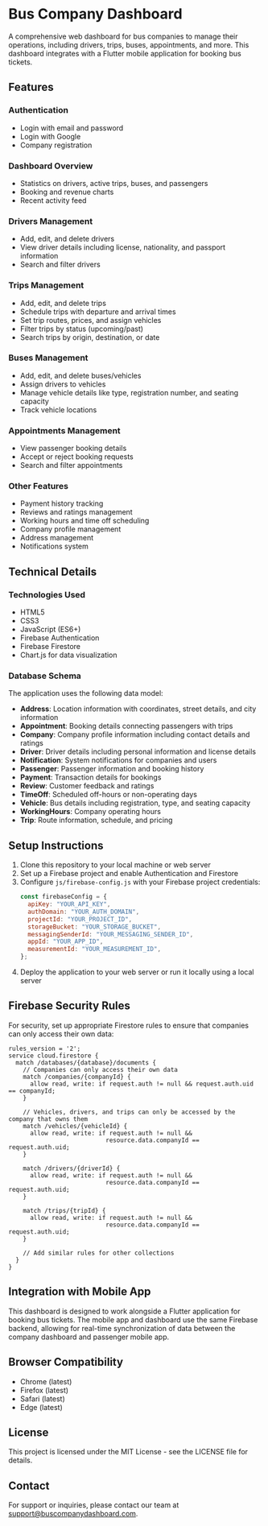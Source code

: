 # Bus Company Dashboard

A comprehensive web dashboard for bus companies to manage their operations, including drivers, trips, buses, appointments, and more. This dashboard integrates with a Flutter mobile application for booking bus tickets.

## Features

### Authentication

- Login with email and password
- Login with Google
- Company registration

### Dashboard Overview

- Statistics on drivers, active trips, buses, and passengers
- Booking and revenue charts
- Recent activity feed

### Drivers Management

- Add, edit, and delete drivers
- View driver details including license, nationality, and passport information
- Search and filter drivers

### Trips Management

- Add, edit, and delete trips
- Schedule trips with departure and arrival times
- Set trip routes, prices, and assign vehicles
- Filter trips by status (upcoming/past)
- Search trips by origin, destination, or date

### Buses Management

- Add, edit, and delete buses/vehicles
- Assign drivers to vehicles
- Manage vehicle details like type, registration number, and seating capacity
- Track vehicle locations

### Appointments Management

- View passenger booking details
- Accept or reject booking requests
- Search and filter appointments

### Other Features

- Payment history tracking
- Reviews and ratings management
- Working hours and time off scheduling
- Company profile management
- Address management
- Notifications system

## Technical Details

### Technologies Used

- HTML5
- CSS3
- JavaScript (ES6+)
- Firebase Authentication
- Firebase Firestore
- Chart.js for data visualization

### Database Schema

The application uses the following data model:

- **Address**: Location information with coordinates, street details, and city information
- **Appointment**: Booking details connecting passengers with trips
- **Company**: Company profile information including contact details and ratings
- **Driver**: Driver details including personal information and license details
- **Notification**: System notifications for companies and users
- **Passenger**: Passenger information and booking history
- **Payment**: Transaction details for bookings
- **Review**: Customer feedback and ratings
- **TimeOff**: Scheduled off-hours or non-operating days
- **Vehicle**: Bus details including registration, type, and seating capacity
- **WorkingHours**: Company operating hours
- **Trip**: Route information, schedule, and pricing

## Setup Instructions

1. Clone this repository to your local machine or web server
2. Set up a Firebase project and enable Authentication and Firestore
3. Configure `js/firebase-config.js` with your Firebase project credentials:
   ```javascript
   const firebaseConfig = {
     apiKey: "YOUR_API_KEY",
     authDomain: "YOUR_AUTH_DOMAIN",
     projectId: "YOUR_PROJECT_ID",
     storageBucket: "YOUR_STORAGE_BUCKET",
     messagingSenderId: "YOUR_MESSAGING_SENDER_ID",
     appId: "YOUR_APP_ID",
     measurementId: "YOUR_MEASUREMENT_ID",
   };
   ```
4. Deploy the application to your web server or run it locally using a local server

## Firebase Security Rules

For security, set up appropriate Firestore rules to ensure that companies can only access their own data:

```
rules_version = '2';
service cloud.firestore {
  match /databases/{database}/documents {
    // Companies can only access their own data
    match /companies/{companyId} {
      allow read, write: if request.auth != null && request.auth.uid == companyId;
    }

    // Vehicles, drivers, and trips can only be accessed by the company that owns them
    match /vehicles/{vehicleId} {
      allow read, write: if request.auth != null &&
                           resource.data.companyId == request.auth.uid;
    }

    match /drivers/{driverId} {
      allow read, write: if request.auth != null &&
                           resource.data.companyId == request.auth.uid;
    }

    match /trips/{tripId} {
      allow read, write: if request.auth != null &&
                           resource.data.companyId == request.auth.uid;
    }

    // Add similar rules for other collections
  }
}
```

## Integration with Mobile App

This dashboard is designed to work alongside a Flutter application for booking bus tickets. The mobile app and dashboard use the same Firebase backend, allowing for real-time synchronization of data between the company dashboard and passenger mobile app.

## Browser Compatibility

- Chrome (latest)
- Firefox (latest)
- Safari (latest)
- Edge (latest)

## License

This project is licensed under the MIT License - see the LICENSE file for details.

## Contact

For support or inquiries, please contact our team at support@buscompanydashboard.com.
